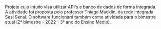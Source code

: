 Projeto cujo intuito visa utilizar API's e banco de dados de forma integrada. A atividade foi proposta pelo professor Thiago Macklin, da rede integrada Sesi Senai. O software funcionará também como atividade para o bimestre atual (2° bimestre - 2022 - 3° ano do Ensino Médio).